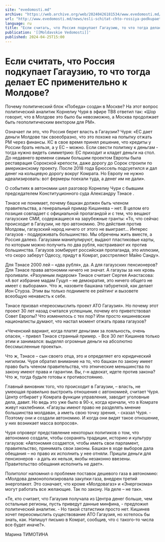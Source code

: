 ```yaml
---
site: "evedomosti.md"
archive: "https://web.archive.org/web/20240426181534/www.evedomosti.md/news/esli-schitat-chto-rossiya-podkupaet-gagauziyu-chto-togda-del"
url: "http://www.evedomosti.md/news/esli-schitat-chto-rossiya-podkupaet-gagauziyu-chto-togda-del"
language: ru
title: "Если считать, что Россия подкупает Гагаузию, то что тогда делает ЕС применительно к Молдове?"
publication: '[[Moldavskie Vedomosti]]'
published: 2024-04-25T15:00
---
```


# Если считать, что Россия подкупает Гагаузию, то что тогда делает ЕС применительно к Молдове?

Почему политический блок «Победа» создан в Москве? На этот вопрос политический аналитик Корнелиу Чуря в эфире ТВ8 ответил так: «Шор говорит, что в Молдове это было бы невозможно, а Москва продолжает быть геополитическим вектором для РМ».

Означает ли это, что Россия берет власть в Гагаузии? Чуря: «ЕС дает деньги Молдове так своеобразно, что это похоже на попытку отжать РМ через финансы. КС в свое время принял решение, что кредиты у России брать нельзя, а у ЕС – можно. Если свести политику к деньгам - тогда нужно видеть симметрию: ЕС приходит и кладет деньги на стол. До недавнего времени самым большим проектом Европы была реставрация Сорокской крепости, даже дорогу до Сорок строили по американскому проекту. После 2018 года Брюссель подсуетился и дал денег на кольцевую дорогу вокруг Комрата. Но Европу не нужно идеализировать: вот фермеры поехали туда, а денег им не дали».

О событиях в автономии шел разговор Корнелиу Чури с бывшим председателем Конституционного суда Александру Тэнасе .

Тэнасе не понимает, почему башкан должен быть членом правительства, а генеральный примар Кишинева – нет. В целом его позиция совпадает с официальной пропагандой и с тем, что вещают гагаузские СМИ, содержащиеся на зарубежные гранты: «То, что сейчас происходит в Гагаузии, не про автономию. Это действия против Молдовы, гагаузский народ ничего от этого не выиграет… Интерес гагаузов - поддерживать большинство. Мы обречены жить вместе, а Россия далеко. Гагаузами манипулируют, выдают пластиковые карты, по которым можно получить по два рубля, настраивают их против большинства. Гагаузов зомбирует российская пропаганда, это иллюзии, что скоро заберут Одессу, придут в Комрат, расстреляют Майю Санду».

Для Тэнасе 2000 лей – «два рубля», да. А для гагаузских пенсионеров? Для Тэнасе права автономии ничего не значат. А гагаузы за них кровь проливали. «Разумным лидером» Тэнасе считает Сергея Анастасова: «А вот избрание мадам Гуцул – не демократия, это ничего общего не имеет с выборами». Что ж, назовите башкана табуреткой, как делает Ион Стурза. Этим вы только поднимете ее рейтинг и вызовете всеобщую ненависть к себе.

Тэнасе призвал «переосмыслить проект АТО Гагаузия». Но почему этот проект 30 лет назад считался успешным, почему его приветствовал Совет Европы? Что изменилось с тех пор? Или просто кишиневские националисты думают, что настал момент отжать права гагаузов?

«Чеченский вариант, когда платят деньгами за лояльность, очень опасен, - привел Тэнасе странный пример. - Все 30 лет Кишинев только этим и занимался: выделял огромные деньги на абсолютно бессмысленные проекты».

Что ж, Тэнасе – сын своего отца, это и определяет его юридический нигилизм. Чуря обратил внимание на то, что башкан по закону имеет право быть членом правительства, что этнические меньшинства по закону имеют права и гарантии. Вы, г-н адвокат, идете против закона? Что ж, тогда будьте готовы к противостоянию.

Главный виновник того, что происходит в Гагаузии, – власть, не умеющая правильно выстроить отношения с автономией, считает Чуря. Центр отбирает у Комрата функции управления, заводит уголовные дела, давит. Но ведь это уже было в 90-х, когда кричали, что в Комрате живут нахлебники. «Гагаузы имеют право не разделять мнение большинства молдаван, а иметь свою точку зрения, - сказал Чуря. - Поэтому они и создали автономию. И когда они видят такое отношение, у них возникает масса вопросов».

Чуря опроверг представление некоторых политиков о том, что автономию создали, чтобы сохранять традиции, историю и культуру гагаузов: «Автономия создается, чтобы иметь свои парламент, правительство, принимать свои законы. Башкан в ходе выборов дала обещания – но право их исполнить у нее отняли. Пришли деньги для пенсионеров - а дать их нельзя, якобы незаконно ввезены. Правительство обещания исполнить не дает».

Политолог напомнил о проблеме поставок дешевого газа в автономию: «Молдова демонополизировала закупки газа, внедрен третий энергопакет. Это означает, что кроме «Молдовагаз» и «Энергокома» могут работать все желающие. Так по закону. На деле – не так».

«Те, кто считает, что Гагаузия получала из Центра денег больше, чем остальные регионы, пусть приведут данные минфина, - предложил политический аналитик. - Но такой статистики просто нет. Кишинев хочет переосмыслить существование АТО Гагаузия, но хотелось бы знать, как. Напишут письмо в Комрат, сообщив, что с такого-то числа все будет иначе?».

Марина ТИМОТИНА